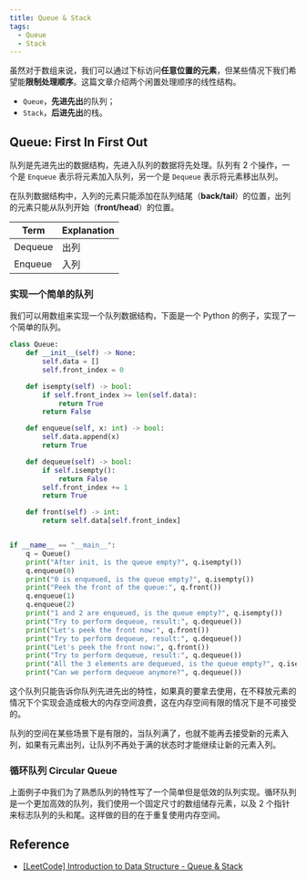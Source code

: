 ```yaml
---
title: Queue & Stack
tags:
  - Queue
  - Stack
---
```


虽然对于数组来说，我们可以通过下标访问**任意位置的元素**，但某些情况下我们希望能**限制处理顺序**。这篇文章介绍两个闲置处理顺序的线性结构。

- `Queue`，**先进先出**的队列；
- `Stack`，**后进先出**的栈。

<!-- more -->

## Queue: First In First Out

队列是先进先出的数据结构，先进入队列的数据将先处理。队列有 2 个操作，一个是 `Enqueue` 表示将元素加入队列，另一个是 `Dequeue` 表示将元素移出队列。

在队列数据结构中，入列的元素只能添加在队列结尾（**back/tail**）的位置，出列的元素只能从队列开始（**front/head**）的位置。

| Term    | Explanation |
| ------- | ----------- |
| Dequeue | 出列        |
| Enqueue | 入列        |

### 实现一个简单的队列

我们可以用数组来实现一个队列数据结构，下面是一个 Python 的例子，实现了一个简单的队列。

```python
class Queue:
    def __init__(self) -> None:
        self.data = []
        self.front_index = 0

    def isempty(self) -> bool:
        if self.front_index >= len(self.data):
            return True
        return False

    def enqueue(self, x: int) -> bool:
        self.data.append(x)
        return True

    def dequeue(self) -> bool:
        if self.isempty():
            return False
        self.front_index += 1
        return True

    def front(self) -> int:
        return self.data[self.front_index]


if __name__ == "__main__":
    q = Queue()
    print("After init, is the queue empty?", q.isempty())
    q.enqueue(0)
    print("0 is enqueued, is the queue empty?", q.isempty())
    print("Peek the front of the queue:", q.front())
    q.enqueue(1)
    q.enqueue(2)
    print("1 and 2 are enqueued, is the queue empty?", q.isempty())
    print("Try to perform dequeue, result:", q.dequeue())
    print("Let's peek the front now:", q.front())
    print("Try to perform dequeue, result:", q.dequeue())
    print("Let's peek the front now:", q.front())
    print("Try to perform dequeue, result:", q.dequeue())
    print("All the 3 elements are dequeued, is the queue empty?", q.isempty())
    print("Can we perform dequeue anymore?", q.dequeue())
```

这个队列只能告诉你队列先进先出的特性，如果真的要拿去使用，在不释放元素的情况下个实现会造成极大的内存空间浪费，这在内存空间有限的情况下是不可接受的。

队列的空间在某些场景下是有限的，当队列满了，也就不能再去接受新的元素入列，如果有元素出列，让队列不再处于满的状态时才能继续让新的元素入列。

### 循环队列 Circular Queue

上面例子中我们为了熟悉队列的特性写了一个简单但是低效的队列实现。循环队列是一个更加高效的队列，我们使用一个固定尺寸的数组储存元素，以及 2 个指针来标志队列的头和尾。这样做的目的在于重复使用内存空间。

## Reference

- [[LeetCode] Introduction to Data Structure - Queue & Stack](https://leetcode.com/explore/learn/card/queue-stack/)
